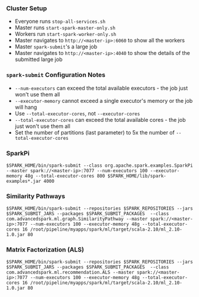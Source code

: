 ### Cluster Setup
* Everyone runs `stop-all-services.sh`
* Master runs `start-spark-master-only.sh`
* Workers run `start-spark-worker-only.sh`
* Master navigates to `http://<master-ip>:6060` to show all the workers
* Master `spark-submit`'s a large job
* Master navigates to `http://<master-ip>:4040` to show the details of the submitted large job

### `spark-submit` Configuration Notes
* `--num-executors` can exceed the total available executors - the job just won't use them all
* `--executor-memory` cannot exceed a single executor's memory or the job will hang
* Use `--total-executor-cores`, not `--executor-cores`
* `--total-executor-cores` can exceed the total available cores - the job just won't use them all
* Set the number of partitions (last parameter) to 5x the number of `--total-executor-cores`

### SparkPi
```
$SPARK_HOME/bin/spark-submit --class org.apache.spark.examples.SparkPi --master spark://<master-ip>:7077 --num-executors 100 --executor-memory 48g --total-executor-cores 800 $SPARK_HOME/lib/spark-examples*.jar 4000
```

### Similarity Pathways
```
$SPARK_HOME/bin/spark-submit --repositories $SPARK_REPOSITORIES --jars $SPARK_SUBMIT_JARS --packages $SPARK_SUBMIT_PACKAGES  --class com.advancedspark.ml.graph.SimilarityPathway --master spark://<master-ip>:7077 --num-executors 100 --executor-memory 48g --total-executor-cores 16 /root/pipeline/myapps/spark/ml/target/scala-2.10/ml_2.10-1.0.jar 80
```

### Matrix Factorization (ALS)
```
$SPARK_HOME/bin/spark-submit --repositories $SPARK_REPOSITORIES --jars $SPARK_SUBMIT_JARS --packages $SPARK_SUBMIT_PACKAGES  --class com.advancedspark.ml.recommendation.ALS --master spark://<master-ip>:7077 --num-executors 100 --executor-memory 48g --total-executor-cores 16 /root/pipeline/myapps/spark/ml/target/scala-2.10/ml_2.10-1.0.jar 80
```

